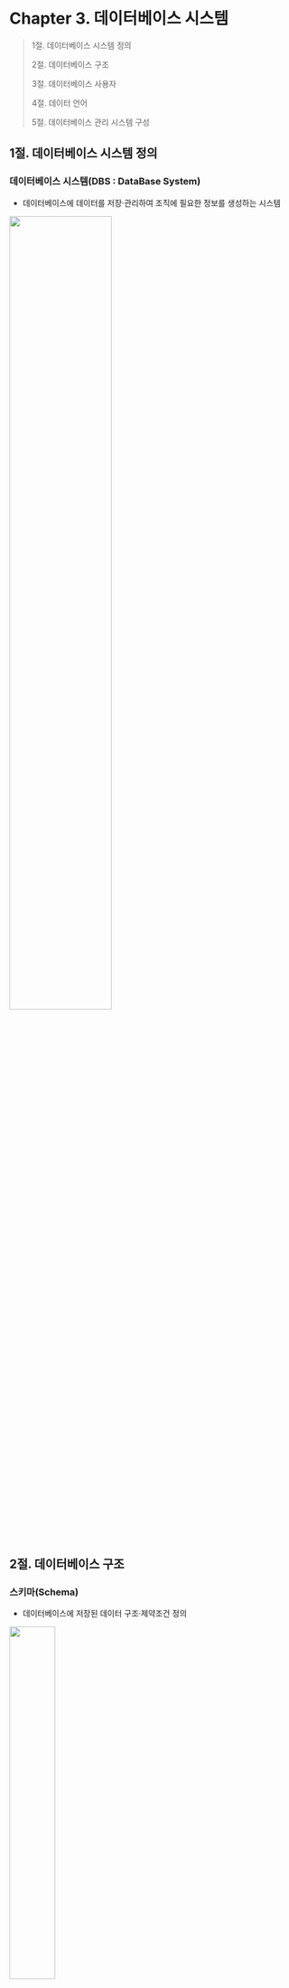 # Chapter 3. 데이터베이스 시스템

> 1절. 데이터베이스 시스템 정의
>
> 2절. 데이터베이스 구조
>
> 3절. 데이터베이스 사용자
>
> 4절. 데이터 언어
>
> 5절. 데이터베이스 관리 시스템 구성

## 1절. 데이터베이스 시스템 정의

### 데이터베이스 시스템(DBS : DataBase System)

- 데이터베이스에 데이터를 저장·관리하여 조직에 필요한 정보를 생성하는 시스템

<img src = "https://github.com/BangYunseo/TIL/blob/main/ComputerScience/DataBase/Image/ch03/ch03-01-DBS.PNG" style="height: 60%; width: 60%;"/>

## 2절. 데이터베이스 구조

### 스키마(Schema)

- 데이터베이스에 저장된 데이터 구조·제약조건 정의

<img src = "https://github.com/BangYunseo/TIL/blob/main/ComputerScience/DataBase/Image/ch03/ch03-02-Schema.PNG" height="40%" />

### 인스턴스(Instance)

- 스키마에 따라 데이터베이스에 실제 저장된 값

### 3단계 데이터베이스 구조

| <img src = "https://github.com/BangYunseo/TIL/blob/main/ComputerScience/DataBase/Image/ch03/ch03-03-DataBaseStructual.PNG" height="auto" /> | <img src = "https://github.com/BangYunseo/TIL/blob/main/ComputerScience/DataBase/Image/ch03/ch03-04-Structual3.PNG" height="auto" /> |
| ------------------------------------------------------------------------------------------------------------------------------------------- | ------------------------------------------------------------------------------------------------------------------------------------ |

- 미국 표준화 기관 ANSI/SPARC에서 제안
- 데이터베이스를 관점에 따라 세 단계로 분류
- 각 단계별 다른 추상화(Abstraction) 제공
  - 내부에서 외부로 갈수록 추상화 레벨 상승

|              단계               |                             스키마 종류                              | 설명                                                                                                                                                                                                                                     |
| :-----------------------------: | :------------------------------------------------------------------: | :--------------------------------------------------------------------------------------------------------------------------------------------------------------------------------------------------------------------------------------- |
|  외부 단계<br>(External Level)  | 외부 스키마<br>(External Schema)<br>·<br>서브 스키마<br>(Sub Schema) | 1. 개별 사용자 관점에서 이해하고 표현하는 단계<br>2. 데이터베이스 하나에 여러 외부 스키마 존재<br>3. 사용자의 생각마다 데이터베이스 형태·논리적 구조 상이                                                                                |
| 개념 단계<br>(Comceptual Level) |                  개념 스키마<br>(Conceptual Schema)                  | 1. 조직 전체 관점에서 이해하고 표현하는 단계<br>2. 데이터베이스 하나에 한 개의 개념 스키마 존재<br>3. 데이터들 간 관계·제약 조건·보안 정책·접근 권한 정의<br>4. 전체 데이터베이스에 어떤 데이터가 저장되는가?                            |
|  내부 단계<br>(Internal Level)  |                     내부 스키마(Internal Schema)                     | 1. 물리적인 저장 장치 관점에서 이해하고 표현하는 단계<br>2. 데이터베이스 하나에 한 개의 내부 스키마 존재<br>3. 전체 데이터베이스가 저장 장치에 실제 저장 방법 정의<br>4. 레코드 구조·필드 크기·레코드 접근 경로 등 물리적 저장 구조 정의 |

### 3단계 데이터베이스 구조의 사상 또는 매핑

<img src = "https://github.com/BangYunseo/TIL/blob/main/ComputerScience/DataBase/Image/ch03/ch03-05-Structual3.PNG" width="60%" height="auto" />

- 데이터베이스 3단계 구조로 분할
- 단계별 스키마 유지
- 스키마 사이의 대응 관계 정의 : 데이터 독립성 실현
- 미리 정의된 사상 정보로 사용자가 원하는 데이터에 접근
- 스키마 사이 대응 관계

|                 인터페이스                 |      사상      | 설명                                  |
| :----------------------------------------: | :------------: | :------------------------------------ |
| 응용 인터페이스<br>(Application Interface) | 외부/개념 사상 | 외부 스키마와 개념 스키마의 대응 관계 |
|   저장 인터페이스<br>(Storage Interface)   | 개념/내부 사상 | 개념 스키마와 내부 스키마의 대응 관계 |

### 데이터베이스 구조 예시 : 수강신청 데이터베이스 구조

#### 외부 스키마

<img src = "https://github.com/BangYunseo/TIL/blob/main/ComputerScience/DataBase/Image/ch03/ch03-06-EL.PNG" width="60%" height="auto" />

#### 개념 스키마

<img src = "https://github.com/BangYunseo/TIL/blob/main/ComputerScience/DataBase/Image/ch03/ch03-07-CL.PNG" width="60%" height="auto" />

#### 내부 스키마

<img src = "https://github.com/BangYunseo/TIL/blob/main/ComputerScience/DataBase/Image/ch03/ch03-08-IL.PNG" width="60%" height="auto" />

#### 전체적인 관점

<img src = "https://github.com/BangYunseo/TIL/blob/main/ComputerScience/DataBase/Image/ch03/ch03-09-WL.PNG" width="60%" height="auto" />

### 데이터 독립성(Data Independency)

- 하위 스키마 변경이 상위 스키마에 영향 주지 않는 특성

|         종류         | 설명                                                                                                                 |
| :------------------: | :------------------------------------------------------------------------------------------------------------------- |
| 논리적 데이터 독립성 | 1. 개념 스키마가 변경되더라도 외부 스키마는 영향 X<br>2. 개념 스키마가 변경될 경우 외부/개념 사상만 정확한 수정 필요 |
| 물리적 데이터 독립성 | 1. 내부 스키마가 변경되더라도 개념 스키마는 영향 X<br>2. 내부 스키마가 변경될 경우 개념/내부 사상만 정확한 수정 필요 |

### 데이터 사전(Data Dictionary)·시스템 카탈로그(System Catalog)

- 데이터베이스에 저장되는 데이터에 관한 정보·메타 데이터를 유지하는 시스템 데이터베이스
- 데이터를 정확하고 효율적으로 이용하기 위해 참고해야 하는 스키마·사상 정보·다양한 제약 조건 등 저장
- 데이터베이스 관리 시스템이 스스로 생성·유지
- 일반 사용자도 접근 가능
  - 저장 내용 검색만 가능

### 메타 데이터(Meta Data)

- 데이터에 대한 데이터

### 데이터 디렉토리(Data Directory)

- 데이터 사전의 데이터에 실제 접근 시 필요한 위치 정보를 저장하는 시스템 데이터베이스
- 일반 사용자 접근 비허용

### 사용자 데이터베이스(User DataBase)

- 사용자가 실제로 사용하는 데이터가 저장된 일반 데이터베이스

### INFORMATION_SCHEMA

- MySQL 서버 내 존재하는 DB의 메타 정보(테이블·컬럼·인덱스 등의 스키마 정보)를 모아둔 데이터베이스
- 데이터베이스 내 모든 테이블은 읽기 전용
  - 읽기 전용(Read-Only) : 사용자가 직접 수정 및 관여 불가능
- 단순 조회만 가능

## 3절. 데이터베이스 사용자

### 데이터베이스 사용자(DB User)

- 데이터베이스 이용을 위해 접근하는 사람
- 데이터베이스 관리자·최종 사용자·응용 프로그래머로 구분

<img src = "https://github.com/BangYunseo/TIL/blob/main/ComputerScience/DataBase/Image/ch03/ch03-10-DBuser.PNG" height="auto" />

### 데이터베이스 관리자(DB Administrator)

- 데이터베이스 시스템 운영·관리자
- 데이터 정의어(DDL)·데이터 제어어(DCL) 이용

| 주요 업무                        |
| :------------------------------- |
| 데이터베이스 구성 요소 선정      |
| 데이터베이스 스키마 정의         |
| 물리적 저장 구조·접근 방법 결정  |
| 무결성 유지를 위한 제약조건 정의 |
| 보안·접근 권한 정책 결정         |
| 백업·회복 기법 정의              |
| 시스템 데이터베이스 관리         |
| 시스템 성능 감시·분석            |
| 데이터베이스 재구성              |

### 최종 사용자(End User)

- 데이터베이스에 접근하여 데이터를 조작(삽입·삭제·수정·검색)하는 사람
- 데이터 조작어(DML) 사용
- 캐주얼 사용자·초보 사용자로 구분

### 응용 프로그래머(Application Programmer)

- 데이터 언어로 응용 프로그램을 작성하는 사람
- 데이터 조작어(DML) 사용

## 4절. 데이터 언어

### 데이터 언어

- 사용자·데이터베이스 관리 시스템 간 통신 수단
- 데이터 정의어(DDL)·데이터 조작어(DML)·데이터 제어어(DCL) 구분

<img src = "https://github.com/BangYunseo/TIL/blob/main/ComputerScience/DataBase/Image/ch03/ch03-11-DataLanguage.PNG" width="70%" height="auto" />

#### 데이터 정의어(DDL : Data Definition Language)

- 스키마 정의·수정·삭제를 위해 사용

#### 데이터 조작어(DML : Data Manipulation Language)

- 데이터 삽입·삭제·수정·검색 등 처리를 위해 사용
- 절차적 데이터 조작어·비절차적 데이터 조작어로 구분

|                     종류                      | 정의                                                                                               | 특징                                                                                                                                                                                        |
| :-------------------------------------------: | :------------------------------------------------------------------------------------------------- | :------------------------------------------------------------------------------------------------------------------------------------------------------------------------------------------ |
|   절차적 데이터 조작어<br>(Procedural DML)    | 1. 사용자가 어떤(what) 데이터를 원하는가?<br>2. 그 데이터를 얻기 위해 어떻게(how) 처리해야 하는거? | 1. 한 번에 레코드 하나(one-record-at-a-time)씩 검색해서 호스트 언어와 함께 처리<br>2. 독자적으로 사용 불가<br>3. 호스트 프로그래밍 언어로 작성된 응용 프로그램 속에 삽입(embedded)되어 사용 |
| 비절차적 데이터 조작어<br>(Nonprocedural DML) | 1. 사용자가 어떤(what) 데이터를 원하는가?<br>2. 그것을 어떻게(how) 접근할 것인가? 는 명세 X        | 1. 한 번에 여러 개의 레코드(set-of-record-at-a-time)를 검색해서 처리<br>2. 독자적으로 사용<br>3. 데이터 검색은 DBMS가 자체적으로 처리<br>4. 선언적 언어(declarative language)               |

#### 데이터 제어어(DCL : Data Control Language)

- 내부적 필요 규칙·기법 정의를 위해 사용

|  사용 목적  | 설명                                                          |
| :---------: | :------------------------------------------------------------ |
|   무결성    | 정확·유효 데이터만 유지                                       |
|    보안     | 허가받지 않은 사용자 데이터 접근 차단·허가된 사용자 권한 부여 |
|    회복     | 장애 발생 시 데이터 일관성 유지                               |
| 동시성 제어 | 동시 공유 지원                                                |

## 5절. 데이터베이스 관리 시스템의 구성

### 데이터베이스 관리 시스템

- 데이터베이스 관리·사용자 데이터 처리 요구 수행

<img src = "https://github.com/BangYunseo/TIL/blob/main/ComputerScience/DataBase/Image/ch03/ch03-12-DBMS.PNG" width="80%" height="auto" />

|               주요 구성 요소                | 설명                                                                                                                                   |
| :-----------------------------------------: | :------------------------------------------------------------------------------------------------------------------------------------- |
|      질의 처리기<br>(query processor)       | 1. 사용자의 데이터 처리 요구 해석·처리<br>2. DDL 컴파일러·DML 프리 컴파일러·DML 컴파일러·런타임 데이터베이스 처리기·트랜잭션 관리자 등 |
| 저장 데이터 관리자<br>(stored data manager) | 디스크에 저장된 데이터베이스와 데이터 사전에 관리·접근                                                                                 |
|                DDL 컴파일러                 | 1. 데이터 정의어로 작성된 스키마 정의 해석<br>2. 새로운 데이터베이스 구축<br>3. 스키마 정의를 데이터 사전에 저장                       |
|              DML 프리 컴파일러              | 1. 응용 프로그램에 삽입된 데이터 조작어 추출<br>2. DML 컴파일러에 전달                                                                 |
|                DML 컴파일러                 | 1. 데이터 조작어로 작성된 데이터의 처리 요구 분석<br>2. 런타임 데이터 베이스 처리기가 이해하도록 해석                                  |
|         런타임 데이터 베이스 처리기         | 1. 저장된 데이터 관리자로 데이터베이스 접근<br>2. DML 컴파일러로부터 전달 받은 데이터 처리 요구                                        |
|               트랜잭션 관리자               | 1. 사용자의 접근 권한 유효성 검사<br>2. 데이터 베이스 무결성 유지를 위한 제약조건 위반 여부 확인                                       |
